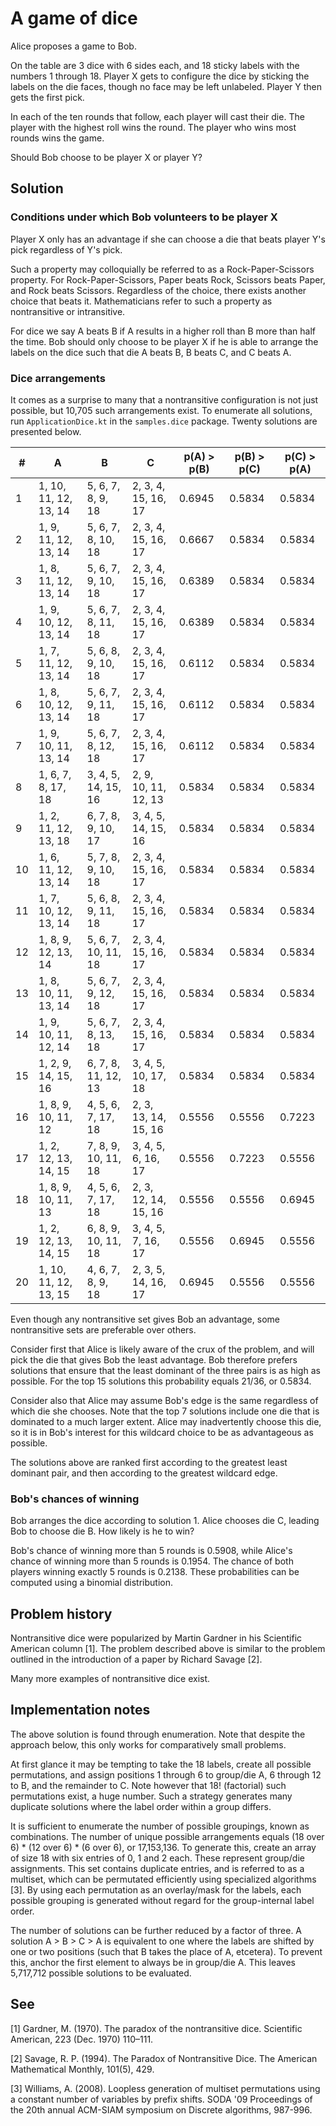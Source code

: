 # A game of dice

Alice proposes a game to Bob.

On the table are 3 dice with 6 sides each, and 18 sticky labels with the numbers 1 through 18. Player X gets to configure the dice by sticking the labels on the die faces, though no face may be left unlabeled. Player Y then gets the first pick.

In each of the ten rounds that follow, each player will cast their die. The player with the highest roll wins the round. The player who wins most rounds wins the game.

Should Bob choose to be player X or player Y?

## Solution

### Conditions under which Bob volunteers to be player X

Player X only has an advantage if she can choose a die that beats player Y's pick regardless of Y's pick.

Such a property may colloquially be referred to as a Rock-Paper-Scissors property. For Rock-Paper-Scissors, Paper beats Rock, Scissors beats Paper, and Rock beats Scissors. Regardless of the choice, there exists another choice that beats it. Mathematicians refer to such a property as nontransitive or intransitive.

For dice we say A beats B if A results in a higher roll than B more than half the time. Bob should only choose to be player X if he is able to arrange the labels on the dice such that die A beats B, B beats C, and C beats A.

### Dice arrangements

It comes as a surprise to many that a nontransitive configuration is not just possible, but 10,705 such arrangements exist. To enumerate all solutions, run `ApplicationDice.kt` in the `samples.dice` package. Twenty solutions are presented below.

| #  | A  | B  | C  | p(A) > p(B) | p(B) > p(C) | p(C) > p(A) |
|---|---|---|---|---|---|---|
1 | 1, 10, 11, 12, 13, 14 | 5, 6, 7, 8, 9, 18 | 2, 3, 4, 15, 16, 17 | 0.6945 | 0.5834 | 0.5834 |
2 | 1, 9, 11, 12, 13, 14 | 5, 6, 7, 8, 10, 18 | 2, 3, 4, 15, 16, 17 | 0.6667 | 0.5834 | 0.5834 |
3 | 1, 8, 11, 12, 13, 14 | 5, 6, 7, 9, 10, 18 | 2, 3, 4, 15, 16, 17 | 0.6389 | 0.5834 | 0.5834 |
4 | 1, 9, 10, 12, 13, 14 | 5, 6, 7, 8, 11, 18 | 2, 3, 4, 15, 16, 17 | 0.6389 | 0.5834 | 0.5834 |
5 | 1, 7, 11, 12, 13, 14 | 5, 6, 8, 9, 10, 18 | 2, 3, 4, 15, 16, 17 | 0.6112 | 0.5834 | 0.5834 |
6 | 1, 8, 10, 12, 13, 14 | 5, 6, 7, 9, 11, 18 | 2, 3, 4, 15, 16, 17 | 0.6112 | 0.5834 | 0.5834 |
7 | 1, 9, 10, 11, 13, 14 | 5, 6, 7, 8, 12, 18 | 2, 3, 4, 15, 16, 17 | 0.6112 | 0.5834 | 0.5834 |
8 | 1, 6, 7, 8, 17, 18 | 3, 4, 5, 14, 15, 16 | 2, 9, 10, 11, 12, 13 | 0.5834 | 0.5834 | 0.5834 |
9 | 1, 2, 11, 12, 13, 18 | 6, 7, 8, 9, 10, 17 | 3, 4, 5, 14, 15, 16 | 0.5834 | 0.5834 | 0.5834 |
10 | 1, 6, 11, 12, 13, 14 | 5, 7, 8, 9, 10, 18 | 2, 3, 4, 15, 16, 17 | 0.5834 | 0.5834 | 0.5834 |
11 | 1, 7, 10, 12, 13, 14 | 5, 6, 8, 9, 11, 18 | 2, 3, 4, 15, 16, 17 | 0.5834 | 0.5834 | 0.5834 |
12 | 1, 8, 9, 12, 13, 14 | 5, 6, 7, 10, 11, 18 | 2, 3, 4, 15, 16, 17 | 0.5834 | 0.5834 | 0.5834 |
13 | 1, 8, 10, 11, 13, 14 | 5, 6, 7, 9, 12, 18 | 2, 3, 4, 15, 16, 17 | 0.5834 | 0.5834 | 0.5834 |
14 | 1, 9, 10, 11, 12, 14 | 5, 6, 7, 8, 13, 18 | 2, 3, 4, 15, 16, 17 | 0.5834 | 0.5834 | 0.5834 |
15 | 1, 2, 9, 14, 15, 16 | 6, 7, 8, 11, 12, 13 | 3, 4, 5, 10, 17, 18 | 0.5834 | 0.5834 | 0.5834 |
16 | 1, 8, 9, 10, 11, 12 | 4, 5, 6, 7, 17, 18 | 2, 3, 13, 14, 15, 16 | 0.5556 | 0.5556 | 0.7223 |
17 | 1, 2, 12, 13, 14, 15 | 7, 8, 9, 10, 11, 18 | 3, 4, 5, 6, 16, 17 | 0.5556 | 0.7223 | 0.5556 |
18 | 1, 8, 9, 10, 11, 13 | 4, 5, 6, 7, 17, 18 | 2, 3, 12, 14, 15, 16 | 0.5556 | 0.5556 | 0.6945 |
19 | 1, 2, 12, 13, 14, 15 | 6, 8, 9, 10, 11, 18 | 3, 4, 5, 7, 16, 17 | 0.5556 | 0.6945 | 0.5556 |
20 | 1, 10, 11, 12, 13, 15 | 4, 6, 7, 8, 9, 18 | 2, 3, 5, 14, 16, 17 | 0.6945 | 0.5556 | 0.5556 |

Even though any nontransitive set gives Bob an advantage, some nontransitive sets are preferable over others.

Consider first that Alice is likely aware of the crux of the problem, and will pick the die that gives Bob the least advantage. Bob therefore prefers solutions that ensure that the least dominant of the three pairs is as high as possible. For the top 15 solutions this probability equals 21/36, or 0.5834.

Consider also that Alice may assume Bob's edge is the same regardless of which die she chooses. Note that the top 7 solutions include one die that is dominated to a much larger extent. Alice may inadvertently choose this die, so it is in Bob's interest for this wildcard choice to be as advantageous as possible.

The solutions above are ranked first according to the greatest least dominant pair, and then according to the greatest wildcard edge.

### Bob's chances of winning

Bob arranges the dice according to solution 1. Alice chooses die C, leading Bob to choose die B. How likely is he to win?

Bob's chance of winning more than 5 rounds is 0.5908, while Alice's chance of winning more than 5 rounds is 0.1954. The chance of both players winning exactly 5 rounds is 0.2138. These probabilities can be computed using a binomial distribution.

## Problem history

Nontransitive dice were popularized by Martin Gardner in his Scientific American column [1]. The problem described above is similar to the problem outlined in the introduction of a paper by Richard Savage [2].

Many more examples of nontransitive dice exist.

## Implementation notes

The above solution is found through enumeration. Note that despite the approach below, this only works for comparatively small problems.

At first glance it may be tempting to take the 18 labels, create all possible permutations, and assign positions 1 through 6 to group/die A, 6 through 12 to B, and the remainder to C. Note however that 18! (factorial) such permutations exist, a huge number. Such a strategy generates many duplicate solutions where the label order within a group differs.

It is sufficient to enumerate the number of possible groupings, known as combinations. The number of unique possible arrangements equals (18 over 6) * (12 over 6) * (6 over 6), or 17,153,136. To generate this, create an array of size 18 with six entries of 0, 1 and 2 each. These represent group/die assignments. This set contains duplicate entries, and is referred to as a multiset, which can be permutated efficiently using specialized algorithms [3]. By using each permutation as an overlay/mask for the labels, each possible grouping is generated without regard for the group-internal label order.

The number of solutions can be further reduced by a factor of three. A solution A > B > C > A is equivalent to one where the labels are shifted by one or two positions (such that B takes the place of A, etcetera). To prevent this, anchor the first element to always be in group/die A. This leaves 5,717,712 possible solutions to be evaluated.

## See

[1] Gardner, M. (1970). The paradox of the nontransitive dice. Scientific American, 223 (Dec. 1970) 110–111.

[2] Savage, R. P. (1994). The Paradox of Nontransitive Dice. The American Mathematical Monthly, 101(5), 429.

[3] Williams, A. (2008). Loopless generation of multiset permutations using a constant number of variables by prefix shifts. SODA '09 Proceedings of the 20th annual ACM-SIAM symposium on Discrete algorithms, 987-996.

